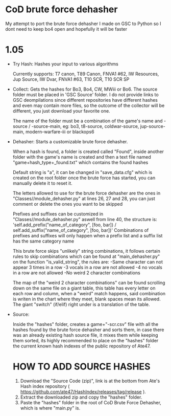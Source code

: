 # CoD brute force dehasher
 My attempt to port the brute force dehasher I made on GSC to Python so I dont need to keep bo4 open and hopefully it will be faster

# 1.05

- Try Hash:
    Hashes your input to various algorithms

    Currently supports: T7 canon, T89 Canon, FNVA1 #62, IW Resources, Jup Source, IW Dvar, FNVA1 #63, T10 SCR, T10 SCR SP

- Collect:
    Gets the hashes for Bo3, Bo4, CW, MWiii or Bo6. The source folder must be placed in 'GSC Source' folder.
    I do not provide links to GSC deompilations since different repositories have different hashes and even may contain more files, so the outcome of the collector will be different, you just download your favorite one.

    The name of the folder must be a combination of the game's name and -source / -source-main, eg: bo3, t8-source, coldwar-source, jup-source-main, modern-warfare-iii or blackops6

- Dehasher:
    Starts a customizable brute force dehasher.

    When a hash is found, a folder is created called "Found", inside another folder with the game's name is created and then a text file named "game+hash_type+_found.txt" which contains the found hashes

    Default string is "a", it can be changed in "save_data.cfg" which is created on the root folder once the brute force has started, you can manually delete it to reset it.

    The letters allowed to use for the brute force dehasher are the ones in "Classes//module_dehasher.py" at lines 26, 27 and 28, you can just comment or delete the ones you want to be skipped

    Prefixes and suffixes can be customized in "Classes//module_dehasher.py" aswell from line 40, the structure is:
        'self.add_prefix("name_of_category", [foo, bar]) / self.add_suffix("name_of_category", [foo, bar])'
    Combinations of prefixes and suffixes will only happen when a prefix list and a suffix list has the same category name

    This brute force skips "unlikely" string combinations, it follows certain rules to skip combinations which can be found at "main_dehasher.py" on the function "is_valid_string", the rules are:
    -Same character can not appear 3 times in a row
    -3 vocals in a row are not allowed
    -4 no vocals in a row are not allowed
    -No weird 2 character combinations

    The map of the "weird 2 character combinations" can be found scrolling down on the same file on a giant table, this table has every letter on each row and column, when a "weird" match happens, said combination is writen in the chart where they meet, blank spaces mean its allowed.
    The giant "switch" (if/elif) right under is a translation of the table.

- Source:

    Inside the "hashes" folder, creates a game+"-scr.csv" file with all the hashes found by the brute force dehasher and sorts them, in case there was an already existing hash source file, it mixes them while keeping them sorted, its highly recommended to place on the "hashes" folder the current known hash indexes of the public repository of Ate47.

    # HOW TO ADD SOURCE HASHES
    1) Download the "Source Code (zip)", link is at the bottom from Ate's Hash index repository ( https://github.com/ate47/HashIndex/releases/tag/release ).
    2) Extract the downloaded zip and copy the "hashes" folder.
    3) Paste the "hashes" folder in the root of CoD Brute Force Dehasher, which is where "main.py" is.
